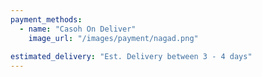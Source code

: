```yaml
---
payment_methods:
  - name: "Casoh On Deliver"
    image_url: "/images/payment/nagad.png"
  
estimated_delivery: "Est. Delivery between 3 - 4 days"
---
```

